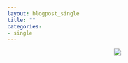 ```yaml
---
layout: blogpost_single
title: ""
categories:
- single
---
```



<p style="text-align: center;"><img src="https://internet2016.net/assets/img/internet-2016-campaign-intern-final.jpg"></p>
